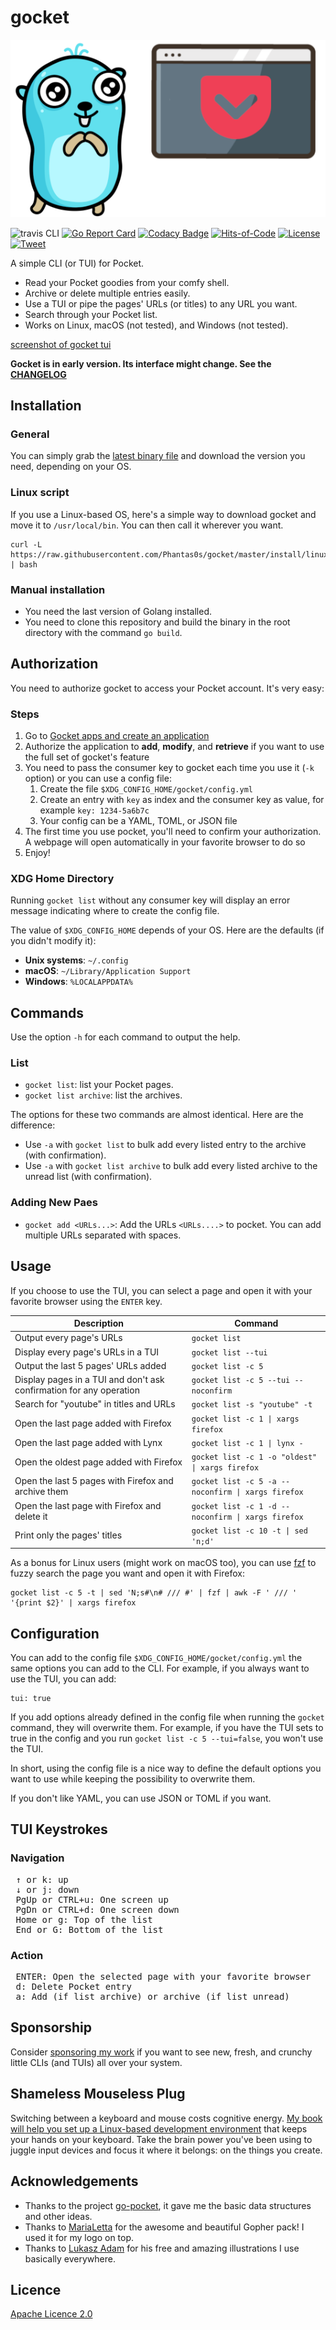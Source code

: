 # gocket

[![Logo of Gocket](./doc/logo_smaller.png)](https://github.com/Phantas0s/gocket/releases/latest)

![travis CLI](https://travis-ci.com/Phantas0s/gocket.svg?branch=master&style=for-the-badge) [![Go Report Card](https://goreportcard.com/badge/github.com/Phantas0s/gocket)](https://goreportcard.com/report/github.com/Phantas0s/gocket) [![Codacy Badge](https://app.codacy.com/project/badge/Grade/88995a866bc842f29aa8ef64a494a945)](https://www.codacy.com/gh/Phantas0s/gocket/dashboard?utm_source=github.com&amp;utm_medium=referral&amp;utm_content=Phantas0s/gocket&amp;utm_campaign=Badge_Grade) [![Hits-of-Code](https://hitsofcode.com/github/phantas0s/gocket)](https://www.vbrandl.net/post/2019-05-03_hits-of-code/) [![License](https://img.shields.io/badge/License-Apache%202.0-blue.svg)](https://opensource.org/licenses/Apache-2.0) 
[![Tweet](https://img.shields.io/twitter/url/http/shields.io.svg?style=social)](https://twitter.com/intent/tweet?text=Gocket%20-%20CLI%20and%20TUI%20for%20Pocket%20:&url=https%3A%2F%2Fgithub.com%2Fphantas0s%2Fgocket&hashtags=developers,mouseless,terminal,CLI,golang)

A simple CLI (or TUI) for Pocket.

* Read your Pocket goodies from your comfy shell.
* Archive or delete multiple entries easily.
* Use a TUI or pipe the pages' URLs (or titles) to any URL you want.
* Search through your Pocket list.
* Works on Linux, macOS (not tested), and Windows (not tested).

[screenshot of gocket tui](./doc/screenshot.jpg)

**Gocket is in early version. Its interface might change. See the [CHANGELOG](./CHANGELOG.md)**

## Installation

### General

You can simply grab the [latest binary file](https://github.com/Phantas0s/gocket/releases/latest) and download the version you need, depending on your OS.

### Linux script

If you use a Linux-based OS, here's a simple way to download gocket and move it to `/usr/local/bin`. You can then call it wherever you want.

```shell
curl -L https://raw.githubusercontent.com/Phantas0s/gocket/master/install/linux.sh | bash
```
### Manual installation

* You need the last version of Golang installed.
* You need to clone this repository and build the binary in the root directory with the command `go build`.

## Authorization

You need to authorize gocket to access your Pocket account. It's very easy:

### Steps

1. Go to [Gocket apps and create an application](https://getpocket.com/developer/apps/)
2. Authorize the application to **add**, **modify**, and **retrieve** if you want to use the full set of gocket's feature
3. You need to pass the consumer key to gocket each time you use it (`-k` option) or you can use a config file:
    1. Create the file `$XDG_CONFIG_HOME/gocket/config.yml`
    2. Create an entry with `key` as index and the consumer key as value, for example `key: 1234-5a6b7c`
    3. Your config can be a YAML, TOML, or JSON file
3. The first time you use pocket, you'll need to confirm your authorization. A webpage will open automatically in your favorite browser to do so
4. Enjoy!

### XDG Home Directory

Running `gocket list` without any consumer key will display an error message indicating where to create the config file.

The value of `$XDG_CONFIG_HOME` depends of your OS. Here are the defaults (if you didn't modify it):

* **Unix systems**: `~/.config`
* **macOS**: `~/Library/Application Support`
* **Windows**: `%LOCALAPPDATA%`

## Commands

Use the option `-h` for each command to output the help.

### List

* `gocket list`: list your Pocket pages.
* `gocket list archive`: list the archives.

The options for these two commands are almost identical. Here are the difference:

* Use `-a` with `gocket list` to bulk add every listed entry to the archive (with confirmation).
* Use `-a` with `gocket list archive` to bulk add every listed archive to the unread list (with confirmation).

### Adding New Paes

* `gocket add <URLs...>`: Add the URLs `<URLs....>` to pocket. You can add multiple URLs separated with spaces.

## Usage

If you choose to use the TUI, you can select a page and open it with your favorite browser using the `ENTER` key.

| Description                                                         | Command                              |
| ----                                                                | ----                                 |
| Output every page's URLs                                            | `gocket list`                        |
| Display every page's URLs in a TUI                                  | `gocket list --tui`                  |
| Output the last 5 pages' URLs added                                 | `gocket list -c 5`                   |
| Display pages in a TUI and don't ask confirmation for any operation | `gocket list -c 5 --tui --noconfirm` |
| Search for "youtube" in titles and URLs                             | `gocket list -s "youtube" -t`        |
| Open the last page added with Firefox                               | `gocket list -c 1 \| xargs firefox` |
| Open the last page added with Lynx                                  | `gocket list -c 1 \| lynx -`        |
| Open the oldest page added with Firefox                             | `gocket list -c 1 -o "oldest" \| xargs firefox` |
| Open the last 5 pages with Firefox and archive them                 | `gocket list -c 5 -a --noconfirm \| xargs firefox` |
| Open the last page with Firefox and delete it                       | `gocket list -c 1 -d --noconfirm \| xargs firefox` |
| Print only the pages' titles                                        | `gocket list -c 10 -t \| sed 'n;d'` |

As a bonus for Linux users (might work on macOS too), you can use [fzf](https://github.com/junegunn/fzf) to fuzzy search the page you want and open it with Firefox:

```
gocket list -c 5 -t | sed 'N;s#\n# /// #' | fzf | awk -F ' /// ' '{print $2}' | xargs firefox
```

## Configuration

You can add to the config file `$XDG_CONFIG_HOME/gocket/config.yml` the same options you can add to the CLI. For example, if you always want to use the TUI, you can add:

```
tui: true
```

If you add options already defined in the config file when running the `gocket` command, they will overwrite them. For example, if you have the TUI sets to true in the config and you run `gocket list -c 5 --tui=false`, you won't use the TUI.

In short, using the config file is a nice way to define the default options you want to use while keeping the possibility to overwrite them.

If you don't like YAML, you can use JSON or TOML if you want.

## TUI Keystrokes

### Navigation

<pre>
 <kbd>↑</kbd> or <kbd>k</kbd>: up
 <kbd>↓</kbd> or <kbd>j</kbd>: down
 <kbd>PgUp</kbd> or <kbd>CTRL</kbd>+<kbd>u</kbd>: One screen up
 <kbd>PgDn</kbd> or <kbd>CTRL</kbd>+<kbd>d</kbd>: One screen down
 <kbd>Home</kbd> or <kbd>g</kbd>: Top of the list
 <kbd>End</kbd> or <kbd>G</kbd>: Bottom of the list
</pre>

### Action

<pre>
 <kbd>ENTER</kbd>: Open the selected page with your favorite browser
 <kbd>d</kbd>: Delete Pocket entry
 <kbd>a</kbd>: Add (if list archive) or archive (if list unread)
</pre>

## Sponsorship

Consider [sponsoring my work](https://github.com/sponsors/Phantas0s) if you want to see new, fresh, and crunchy little CLIs (and TUIs) all over your system.

## Shameless Mouseless Plug

Switching between a keyboard and mouse costs cognitive energy. [My book will help you set up a Linux-based development environment](https://themouseless.dev) that keeps your hands on your keyboard. Take the brain power you've been using to juggle input devices and focus it where it belongs: on the things you create.

## Acknowledgements

* Thanks to the project [go-pocket](https://github.com/motemen/go-pocket), it gave me the basic data structures and other ideas.
* Thanks to [MariaLetta](https://github.com/MariaLetta/free-gophers-pack) for the awesome and beautiful Gopher pack! I used it for my logo on top.
* Thanks to [Lukasz Adam](https://lukaszadam.com/illustrations) for his free and amazing illustrations I use basically everywhere.

## Licence

[Apache Licence 2.0](https://choosealicense.com/licenses/apache-2.0/)
